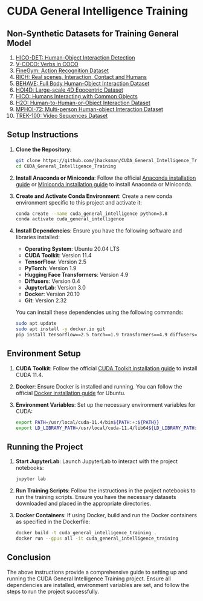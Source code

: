 # CUDA General Intelligence Training

## Non-Synthetic Datasets for Training General Model

1. [HICO-DET: Human-Object Interaction Detection](https://paperswithcode.com/dataset/hico-det)
2. [V-COCO: Verbs in COCO](https://paperswithcode.com/dataset/v-coco)
3. [FineGym: Action Recognition Dataset](https://paperswithcode.com/dataset/finegym)
4. [RICH: Real scenes, Interaction, Contact and Humans](https://paperswithcode.com/dataset/rich)
5. [BEHAVE: Full Body Human-Object Interaction Dataset](https://paperswithcode.com/dataset/behave)
6. [HOI4D: Large-scale 4D Egocentric Dataset](https://paperswithcode.com/dataset/hoi4d)
7. [HICO: Humans Interacting with Common Objects](https://paperswithcode.com/dataset/hico)
8. [H2O: Human-to-Human-or-Object Interaction Dataset](https://paperswithcode.com/dataset/h2o)
9. [MPHOI-72: Multi-person Human-object Interaction Dataset](https://paperswithcode.com/dataset/mphoi-72)
10. [TREK-100: Video Sequences Dataset](https://paperswithcode.com/dataset/trek-100)

## Setup Instructions

1. **Clone the Repository**:
   ```bash
   git clone https://github.com/jhacksman/CUDA_General_Intelligence_Training.git
   cd CUDA_General_Intelligence_Training
   ```

2. **Install Anaconda or Miniconda**:
   Follow the official [Anaconda installation guide](https://docs.anaconda.com/anaconda/install/) or [Miniconda installation guide](https://docs.conda.io/projects/conda/en/latest/user-guide/install/index.html) to install Anaconda or Miniconda.

3. **Create and Activate Conda Environment**:
   Create a new conda environment specific to this project and activate it:
   ```bash
   conda create --name cuda_general_intelligence python=3.8
   conda activate cuda_general_intelligence
   ```

4. **Install Dependencies**:
   Ensure you have the following software and libraries installed:
   - **Operating System**: Ubuntu 20.04 LTS
   - **CUDA Toolkit**: Version 11.4
   - **TensorFlow**: Version 2.5
   - **PyTorch**: Version 1.9
   - **Hugging Face Transformers**: Version 4.9
   - **Diffusers**: Version 0.4
   - **JupyterLab**: Version 3.0
   - **Docker**: Version 20.10
   - **Git**: Version 2.32

   You can install these dependencies using the following commands:
   ```bash
   sudo apt update
   sudo apt install -y docker.io git
   pip install tensorflow==2.5 torch==1.9 transformers==4.9 diffusers==0.4 jupyterlab==3.0
   ```

## Environment Setup

1. **CUDA Toolkit**:
   Follow the official [CUDA Toolkit installation guide](https://docs.nvidia.com/cuda/cuda-installation-guide-linux/index.html) to install CUDA 11.4.

2. **Docker**:
   Ensure Docker is installed and running. You can follow the official [Docker installation guide](https://docs.docker.com/engine/install/ubuntu/) for Ubuntu.

3. **Environment Variables**:
   Set up the necessary environment variables for CUDA:
   ```bash
   export PATH=/usr/local/cuda-11.4/bin${PATH:+:${PATH}}
   export LD_LIBRARY_PATH=/usr/local/cuda-11.4/lib64${LD_LIBRARY_PATH:+:${LD_LIBRARY_PATH}}
   ```

## Running the Project

1. **Start JupyterLab**:
   Launch JupyterLab to interact with the project notebooks:
   ```bash
   jupyter lab
   ```

2. **Run Training Scripts**:
   Follow the instructions in the project notebooks to run the training scripts. Ensure you have the necessary datasets downloaded and placed in the appropriate directories.

3. **Docker Containers**:
   If using Docker, build and run the Docker containers as specified in the Dockerfile:
   ```bash
   docker build -t cuda_general_intelligence_training .
   docker run --gpus all -it cuda_general_intelligence_training
   ```

## Conclusion

The above instructions provide a comprehensive guide to setting up and running the CUDA General Intelligence Training project. Ensure all dependencies are installed, environment variables are set, and follow the steps to run the project successfully.

